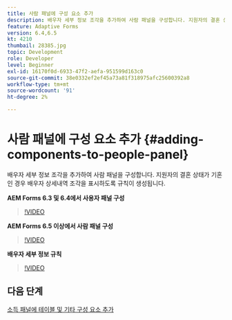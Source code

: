 ```yaml
---
title: 사람 패널에 구성 요소 추가
description: 배우자 세부 정보 조각을 추가하여 사람 패널을 구성합니다. 지원자의 결혼 상태가 기혼인 경우 배우자 상세내역 조각을 표시하도록 규칙이 생성됩니다.
feature: Adaptive Forms
version: 6.4,6.5
kt: 4210
thumbail: 28385.jpg
topic: Development
role: Developer
level: Beginner
exl-id: 16170f0d-6933-47f2-aefa-951599d163c0
source-git-commit: 38e0332ef2ef45a73a81f318975afc25600392a8
workflow-type: tm+mt
source-wordcount: '91'
ht-degree: 2%

---
```


# 사람 패널에 구성 요소 추가 {#adding-components-to-people-panel}

배우자 세부 정보 조각을 추가하여 사람 패널을 구성합니다. 지원자의 결혼 상태가 기혼인 경우 배우자 상세내역 조각을 표시하도록 규칙이 생성됩니다.

**AEM Forms 6.3 및 6.4에서 사용자 패널 구성**

>[!VIDEO](https://video.tv.adobe.com/v/22193?quality=12&learn=on)

**AEM Forms 6.5 이상에서 사람 패널 구성**

>[!VIDEO](https://video.tv.adobe.com/v/28385?quality=12&learn=on)

**배우자 세부 정보 규칙**

>[!VIDEO](https://video.tv.adobe.com/v/22195?quality=12&learn=on)

## 다음 단계

[소득 패널에 테이블 및 기타 구성 요소 추가](./adding-table-to-income-panel.md)
